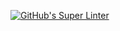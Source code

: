 [![GitHub's Super Linter](https://github.com/ICS20-Programming-Grace-S/Unit1-05-HTML-MDL/workflows/GitHub's%20Super%20Linter/badge.svg)](https://github.com/ICS20-Programming-Grace-S/Unit1-05-HTML-MDL/actions)